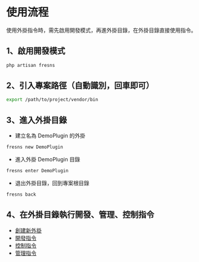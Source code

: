 # 使用流程

使用外掛指令時，需先啟用開發模式，再進外掛目錄，在外掛目錄直接使用指令。

## 1、啟用開發模式

```sh
php artisan fresns
```

## 2、引入專案路徑（自動識別，回車即可）

```sh
export /path/to/project/vendor/bin
```

## 3、進入外掛目錄

- 建立名為 DemoPlugin 的外掛

```sh
fresns new DemoPlugin
```

- 進入外掛 DemoPlugin 目錄

```sh
fresns enter DemoPlugin
```

- 退出外掛目錄，回到專案根目錄

```sh
fresns back
```

## 4、在外掛目錄執行開發、管理、控制指令

- [創建新外掛](create.md)
- [開發指令](development.md)
- [控制指令](control.md)
- [管理指令](management.md)
